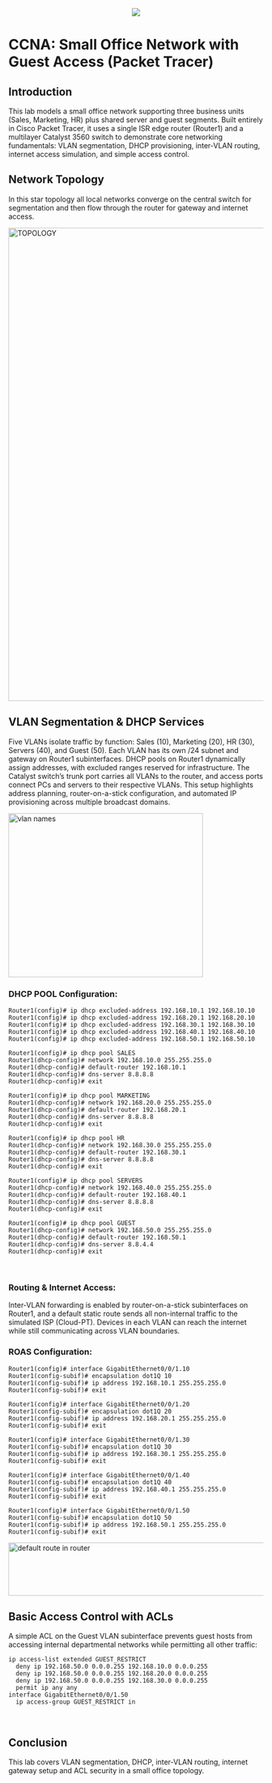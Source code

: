 <p align="center">
<img src="https://www.practicalnetworking.net/wp-content/uploads/2019/10/CCNA-Certification-Logo.jpg"/>
</p>

# CCNA: Small Office Network with Guest Access (Packet Tracer)

## Introduction
This lab models a small office network supporting three business units (Sales, Marketing, HR) plus shared server and guest segments. 
Built entirely in Cisco Packet Tracer, it uses a single ISR edge router (Router1) and a multilayer Catalyst 3560 switch to demonstrate core networking fundamentals: VLAN segmentation, DHCP provisioning, inter-VLAN routing, internet access simulation, and simple access control.

## Network Topology
In this star topology all local networks converge on the central switch for segmentation and then flow through the router for gateway and internet access.
<br>

<img width="1452" height="935" alt="TOPOLOGY" src="https://github.com/user-attachments/assets/91423430-65af-44f6-ba3c-a4467b31dc50" />

## VLAN Segmentation & DHCP Services

Five VLANs isolate traffic by function: Sales (10), Marketing (20), HR (30), Servers (40), and Guest (50). 
Each VLAN has its own /24 subnet and gateway on Router1 subinterfaces. DHCP pools on Router1 dynamically assign addresses, with excluded ranges reserved for infrastructure. 
The Catalyst switch’s trunk port carries all VLANs to the router, and access ports connect PCs and servers to their respective VLANs. This setup highlights address planning, router-on-a-stick configuration, and automated IP provisioning across multiple broadcast domains.

<img width="384" height="324" alt="vlan names" src="https://github.com/user-attachments/assets/639014e0-1ccd-4f22-8109-1d807a72dabe" />


<br>


### DHCP POOL Configuration:
```
Router1(config)# ip dhcp excluded-address 192.168.10.1 192.168.10.10
Router1(config)# ip dhcp excluded-address 192.168.20.1 192.168.20.10
Router1(config)# ip dhcp excluded-address 192.168.30.1 192.168.30.10
Router1(config)# ip dhcp excluded-address 192.168.40.1 192.168.40.10
Router1(config)# ip dhcp excluded-address 192.168.50.1 192.168.50.10

Router1(config)# ip dhcp pool SALES
Router1(dhcp-config)# network 192.168.10.0 255.255.255.0
Router1(dhcp-config)# default-router 192.168.10.1
Router1(dhcp-config)# dns-server 8.8.8.8
Router1(dhcp-config)# exit

Router1(config)# ip dhcp pool MARKETING
Router1(dhcp-config)# network 192.168.20.0 255.255.255.0
Router1(dhcp-config)# default-router 192.168.20.1
Router1(dhcp-config)# dns-server 8.8.8.8
Router1(dhcp-config)# exit

Router1(config)# ip dhcp pool HR
Router1(dhcp-config)# network 192.168.30.0 255.255.255.0
Router1(dhcp-config)# default-router 192.168.30.1
Router1(dhcp-config)# dns-server 8.8.8.8
Router1(dhcp-config)# exit

Router1(config)# ip dhcp pool SERVERS
Router1(dhcp-config)# network 192.168.40.0 255.255.255.0
Router1(dhcp-config)# default-router 192.168.40.1
Router1(dhcp-config)# dns-server 8.8.8.8
Router1(dhcp-config)# exit

Router1(config)# ip dhcp pool GUEST
Router1(dhcp-config)# network 192.168.50.0 255.255.255.0
Router1(dhcp-config)# default-router 192.168.50.1
Router1(dhcp-config)# dns-server 8.8.4.4
Router1(dhcp-config)# exit
```
<br>

### Routing & Internet Access:

Inter-VLAN forwarding is enabled by router-on-a-stick subinterfaces on Router1, and a default static route sends all non-internal traffic to the simulated ISP (Cloud-PT). Devices in each VLAN can reach the internet while still communicating across VLAN boundaries. 

### ROAS Configuration:
```
Router1(config)# interface GigabitEthernet0/0/1.10
Router1(config-subif)# encapsulation dot1Q 10
Router1(config-subif)# ip address 192.168.10.1 255.255.255.0
Router1(config-subif)# exit

Router1(config)# interface GigabitEthernet0/0/1.20
Router1(config-subif)# encapsulation dot1Q 20
Router1(config-subif)# ip address 192.168.20.1 255.255.255.0
Router1(config-subif)# exit

Router1(config)# interface GigabitEthernet0/0/1.30
Router1(config-subif)# encapsulation dot1Q 30
Router1(config-subif)# ip address 192.168.30.1 255.255.255.0
Router1(config-subif)# exit

Router1(config)# interface GigabitEthernet0/0/1.40
Router1(config-subif)# encapsulation dot1Q 40
Router1(config-subif)# ip address 192.168.40.1 255.255.255.0
Router1(config-subif)# exit

Router1(config)# interface GigabitEthernet0/0/1.50
Router1(config-subif)# encapsulation dot1Q 50
Router1(config-subif)# ip address 192.168.50.1 255.255.255.0
Router1(config-subif)# exit
```

<img width="596" height="105" alt="default route in router" src="https://github.com/user-attachments/assets/046b5d8b-84a8-4f92-8cb9-11bf80671872" />

## Basic Access Control with ACLs
A simple ACL on the Guest VLAN subinterface prevents guest hosts from accessing internal departmental networks while permitting all other traffic:

```
ip access-list extended GUEST_RESTRICT
  deny ip 192.168.50.0 0.0.0.255 192.168.10.0 0.0.0.255
  deny ip 192.168.50.0 0.0.0.255 192.168.20.0 0.0.0.255
  deny ip 192.168.50.0 0.0.0.255 192.168.30.0 0.0.0.255
  permit ip any any
interface GigabitEthernet0/0/1.50
  ip access-group GUEST_RESTRICT in
```


<br>



## Conclusion
This lab covers VLAN segmentation, DHCP, inter-VLAN routing, internet gateway setup and ACL security in a small office topology. 

